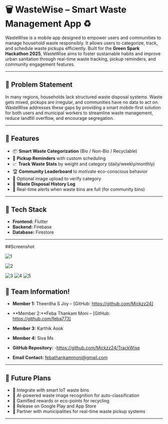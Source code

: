 # 🗑️ WasteWise – Smart Waste Management App ♻️

WasteWise is a mobile app designed to empower users and communities to manage household waste responsibly. It allows users to categorize, track, and schedule waste pickups efficiently. Built for the **Green Spark Hackathon 2025**, WasteWise aims to foster sustainable habits and improve urban sanitation through real-time waste tracking, pickup reminders, and community engagement features.

---

## 🚨 Problem Statement

In many regions, households lack structured waste disposal systems. Waste gets mixed, pickups are irregular, and communities have no data to act on. WasteWise addresses these gaps by providing a smart mobile-first solution for both users and municipal workers to streamline waste management, reduce landfill overflow, and encourage segregation.

---

## 🌟 Features

* 📦 **Smart Waste Categorization** (Bio / Non-Bio / Recyclable)
* 🧹 **Pickup Reminders** with custom scheduling
* 📈 **Track Waste Stats** by weight and category (daily/weekly/monthly)
* 🏆 **Community Leaderboard** to motivate eco-conscious behavior
* 📸 Optional image upload to verify category
* 🧾 **Waste Disposal History Log**
* 🔔 Real-time alerts when waste bins are full (for community bins)

---

## 🧰 Tech Stack

* **Frontend:** Flutter 
* **Backend:** Firebase 
* **Database:** Firestore 

---

##Screenshot

![1](https://github.com/user-attachments/assets/5c96b998-db4c-47f1-8d46-3eba82674071)



![2](https://github.com/user-attachments/assets/fb521752-18c7-46c9-9f56-362f11cf5777)




![3](https://github.com/user-attachments/assets/49bdaf8e-98a7-4538-b67f-ff5cfdec558f)
![4](https://github.com/user-attachments/assets/5ec1d4f5-b15b-4169-b92f-429c99c4b03e)
![5](https://github.com/user-attachments/assets/07bea340-76e5-4c7e-9826-23c2dc177888)



## 👥 Team Information!


* **Member 1:** Theerdha S Joy – [GitHub: https://github.com/Mickzz24]

* **Member 2:**Feba Thankam Moni  – [GitHub: https://github.com/feba773]

* **Member 3:** Karthik Asok

* **Member 4:** Siva Ms 

* **GitHub Repository:**  -https://github.com/Mickzz24/TrackWise

* **Email Contact:** febathankammoni@gmail.com

---

## 🎯 Future Plans

* 🔗 Integrate with smart IoT waste bins
* 🤖 AI-powered waste image recognition for auto-classification
* 🎁 Gamified rewards or eco-points for recycling
* 📱 Release on Google Play and App Store
* 👥 Partner with municipalities for real-time waste pickup systems

---


